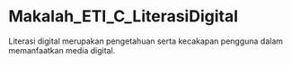 # Makalah_ETI_C_LiterasiDigital
Literasi digital merupakan pengetahuan serta kecakapan pengguna dalam memanfaatkan media digital.
